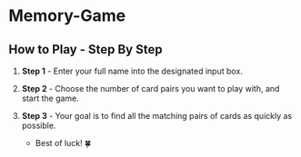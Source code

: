 # Memory-Game

## How to Play - Step By Step

1. **Step 1** - Enter your full name into the designated input box.

2. **Step 2** - Choose the number of card pairs you want to play with, and start the game.

3. **Step 3** - Your goal is to find all the matching pairs of cards as quickly as possible.

   - Best of luck! 🍀

